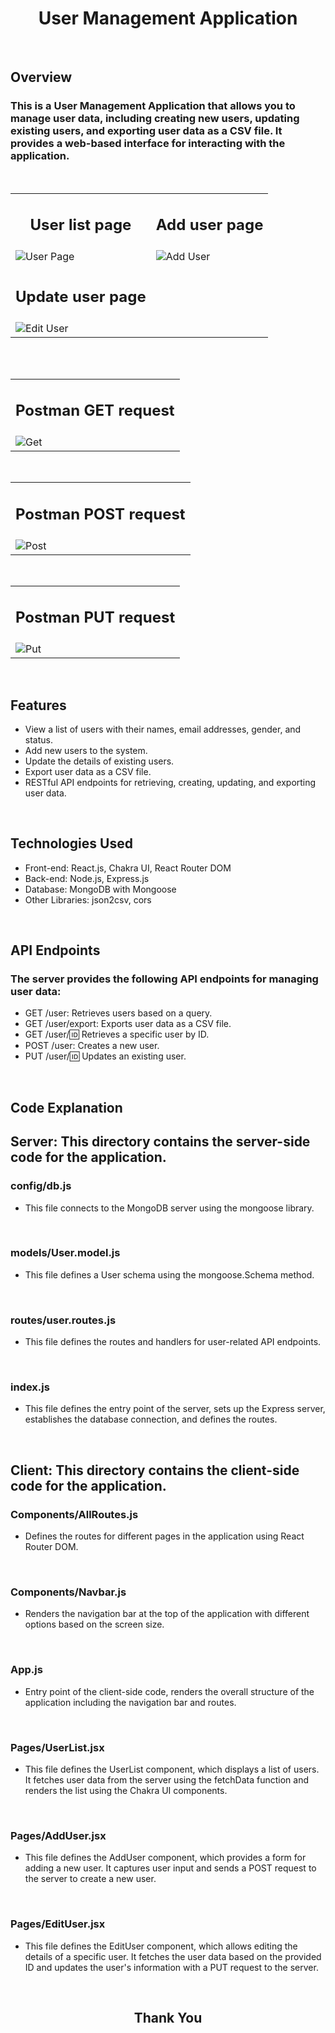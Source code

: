 <h1 align="center"> User Management Application </h1>

<br/>

<h2>Overview</h2>
 
### This is a User Management Application that allows you to manage user data, including creating new users, updating existing users, and exporting user data as a CSV file. It provides a web-based interface for interacting with the application.

<br/>

<table>
<tr>
    <td>
      <h2 align="center">User list page</h2>
    </td>
  <td>
      <h2 align="center">Add user page</h2>
    </td>
  </tr>
  <tr>
    <td>
      <img src="https://i.imgur.com/f9IkTT8.png" alt="User Page">
    </td>
    <td>
      <img src="https://i.imgur.com/PLNKarN.png" alt="Add User">
    </td>
  </tr>  
  <tr>
   <tr>
    <td>
      <h2 align="center">Update user page</h2>
    </td>
  </tr>
  <tr>
    <td>
      <img src="https://i.imgur.com/DwfstgJ.png" alt="Edit User">
    </td>
  </tr>
 </table>
  
  <br/>
  
<br/>

<table>
<tr>
    <td>
      <h2 align="center">Postman GET request</h2>
    </td>
  </tr>
  <tr>
    <td>
      <img src="https://i.imgur.com/7oCOUkV.png" alt="Get">
    </td>
  </tr>  
 </table>
 
 <br/>
 
 <table>
  <tr>
    <td>
      <h2 align="center">Postman POST request</h2>
    </td>
  </tr>
  <tr> 
    <td>
      <img src="https://i.imgur.com/WyUn1C8.png" alt="Post">
    </td>
  </tr>  
  </table>
  
  <br/>
  
  <table>
  <tr>
    <td>
      <h2 align="center">Postman PUT request</h2>
    </td>
  </tr>
  <tr>
    <td>
      <img src="https://i.imgur.com/91a3Q0n.png" alt="Put">
    </td>
  </tr>
</table>

<br/>

<h2>Features</h2>

- View a list of users with their names, email addresses, gender, and status.
- Add new users to the system.
- Update the details of existing users.
- Export user data as a CSV file.
- RESTful API endpoints for retrieving, creating, updating, and exporting user data.

<br/>

<h2>Technologies Used</h2>

- Front-end: React.js, Chakra UI, React Router DOM
- Back-end: Node.js, Express.js
- Database: MongoDB with Mongoose
- Other Libraries: json2csv, cors

<br/>

<h2>API Endpoints</h2>

### The server provides the following API endpoints for managing user data:

- GET /user: Retrieves users based on a query.
- GET /user/export: Exports user data as a CSV file.
- GET /user/:id: Retrieves a specific user by ID.
- POST /user: Creates a new user.
- PUT /user/:id: Updates an existing user.

<br/>

## Code Explanation

## Server: This directory contains the server-side code for the application.

### config/db.js

- This file connects to the MongoDB server using the mongoose library.

<br/>

### models/User.model.js

- This file defines a User schema using the mongoose.Schema method.

<br/>

### routes/user.routes.js

- This file defines the routes and handlers for user-related API endpoints.

<br/>

### index.js

- This file defines the entry point of the server, sets up the Express server, establishes the database connection, and defines the routes.

<br/>

## Client: This directory contains the client-side code for the application.

### Components/AllRoutes.js

- Defines the routes for different pages in the application using React Router DOM.

<br/>

### Components/Navbar.js

- Renders the navigation bar at the top of the application with different options based on the screen size.

<br/>

### App.js

- Entry point of the client-side code, renders the overall structure of the application including the navigation bar and routes.

<br/>

### Pages/UserList.jsx

- This file defines the UserList component, which displays a list of users. It fetches user data from the server using the fetchData function and renders the list using the Chakra UI components.

<br/>

### Pages/AddUser.jsx

- This file defines the AddUser component, which provides a form for adding a new user. It captures user input and sends a POST request to the server to create a new user.

<br/>

### Pages/EditUser.jsx

- This file defines the EditUser component, which allows editing the details of a specific user. It fetches the user data based on the provided ID and updates the user's information with a PUT request to the server.

<br/>

<h2 align="center">Thank You</h2>
